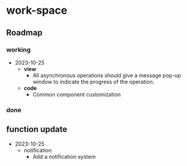 # work-space

## Roadmap

### working

- 2023-10-25
  - **view**
    - All asynchronous operations should give a message pop-up window to indicate the progress of the operation.
  - **code**
    - Common component customization

### done

## function update

- 2023-10-25
  - notification
    - Add a notification system

